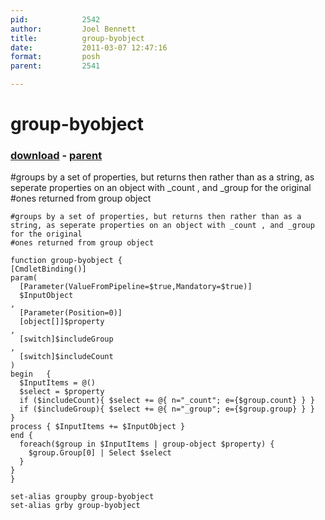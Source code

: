 ```yaml
---
pid:            2542
author:         Joel Bennett
title:          group-byobject
date:           2011-03-07 12:47:16
format:         posh
parent:         2541

---
```


# group-byobject

### [download](//scripts/2542.ps1) - [parent](//scripts/2541.md)

#groups by a set of properties, but returns then rather than as a string, as seperate properties on an object with _count , and _group for the original
#ones returned from group object

```posh
#groups by a set of properties, but returns then rather than as a string, as seperate properties on an object with _count , and _group for the original
#ones returned from group object

function group-byobject {
[CmdletBinding()]
param(
  [Parameter(ValueFromPipeline=$true,Mandatory=$true)]
  $InputObject
, 
  [Parameter(Position=0)]
  [object[]]$property
, 
  [switch]$includeGroup
, 
  [switch]$includeCount
)
begin   { 
  $InputItems = @() 
  $select = $property
  if ($includeCount){ $select += @{ n="_count"; e={$group.count} } }
  if ($includeGroup){ $select += @{ n="_group"; e={$group.group} } }
}
process { $InputItems += $InputObject }
end {
  foreach($group in $InputItems | group-object $property) { 
    $group.Group[0] | Select $select 
  }
}
}

set-alias groupby group-byobject
set-alias grby group-byobject
```
